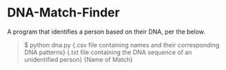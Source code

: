 # DNA-Match-Finder

A program that identifies a person based on their DNA, per the below.

>$ python dna.py {.csv file containing names and their corresponding DNA patterns} {.txt file containing the DNA sequence of an unidentified person}
>{Name of Match}
